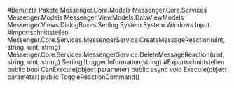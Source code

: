 #Benutzte Pakete
Messenger.Core.Models
Messenger.Core.Services
Messenger.Models
Messenger.ViewModels.DataViewModels
Messenger.Views.DialogBoxes
Serilog
System
System.Windows.Input
#Importschnittstellen
Messenger.Core.Services.MessengerService.CreateMessageReaction(uint, string, uint, string)
Messenger.Core.Services.MessengerService.DeleteMessageReaction(uint, string, uint, string)
Serilog.ILogger.Information(string)
#Exportschnittstellen
public bool CanExecute(object parameter)
public async void Execute(object parameter)
public ToggleReactionCommand()
